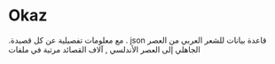 # Okaz
  .مع معلومات تفصيلية عن كل قصيدة . json قاعدة بيانات للشعر العربي من العصر الجاهلي إلى العصر الأندلسي , آلاف القصائد مرتبة في ملفات 
